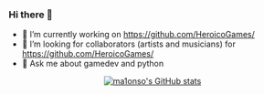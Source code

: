 ### Hi there 👋

- 🔭 I’m currently working on https://github.com/HeroicoGames/
- 👯 I’m looking for collaborators (artists and musicians) for https://github.com/HeroicoGames/
- 💬 Ask me about gamedev and python

<p align="center">
  <a href="https://github.com/anuraghazra/github-readme-stats">
    <img src="https://github-readme-stats.vercel.app/api?username=ma1onso&theme=dracula&hide_border=true&show_icons=true" alt="ma1onso's GitHub stats">
  </a>
</p>
<!--
**ma1onso/ma1onso** is a ✨ _special_ ✨ repository because its `README.md` (this file) appears on your GitHub profile.

Here are some ideas to get you started:

- 🔭 I’m currently working on @heroic
- 🌱 I’m currently learning ...
- 👯 I’m looking to collaborate on ...
- 🤔 I’m looking for help with ...
- 💬 Ask me about gamedev and python
- 📫 How to reach me: ...
- 😄 Pronouns: ...
- ⚡ Fun fact: ...
-->
